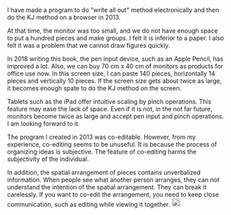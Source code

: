 
I have made a program to do "write all out" method electronically and then do the KJ method on a browser in 2013.

At that time, the monitor was too small, and we do not have enough space to put a hundred pieces and make groups. I felt it is inferior to a paper. I also felt it was a problem that we cannot draw figures quickly.

In 2018 writing this book, the pen input device, such as an Apple Pencil, has improved a lot. Also, we can buy 70 cm x 40 cm of monitors as products for office use now. In this screen size, I can paste 140 pieces, horizontally 14 pieces and vertically 10 pieces. If the screen size gets about twice as large, it becomes enough spate to do the KJ method on the screen.

Tablets such as the iPad offer intuitive scaling by pinch operations. This feature may ease the lack of space. Even if it is not, in the not far future, monitors become twice as large and accept pen input and pinch operations. I am looking forward to it.

The program I created in 2013 was co-editable. However, from my experience, co-editing seems to be unuseful. It is because the process of organizing ideas is subjective. The feature of co-editing harms the subjectivity of the individual.

In addition, the spatial arrangement of pieces contains unverbalized information. When people see what another person arranges, they can not understand the intention of the spatial arrangement. They can break it carelessly. If you want to co-edit the arrangement, you need to keep close communication, such as editing while viewing it together.
<img src='https://scrapbox.io/api/pages/nishio/en/icon' alt='en.icon' height="19.5"/>